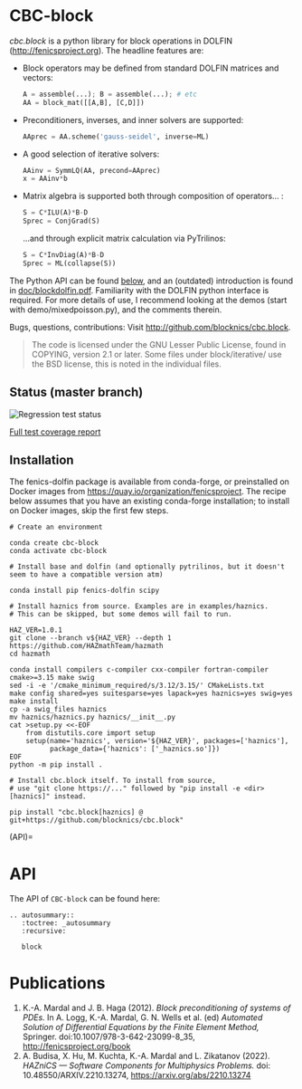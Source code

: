 # CBC-block

*cbc.block* is a python library for block operations in DOLFIN
(http://fenicsproject.org). The headline features are:

- Block operators may be defined from standard DOLFIN matrices and vectors:

    ```python
    A = assemble(...); B = assemble(...); # etc
    AA = block_mat([[A,B], [C,D]])
    ```

- Preconditioners, inverses, and inner solvers are supported:

    ```python
    AAprec = AA.scheme('gauss-seidel', inverse=ML)
    ```

- A good selection of iterative solvers:

    ```python
    AAinv = SymmLQ(AA, precond=AAprec)
    x = AAinv*b
    ```

- Matrix algebra is supported both through composition of operators... :

    ```python
    S = C*ILU(A)*B-D
    Sprec = ConjGrad(S)
    ```
    ...and through explicit matrix calculation via PyTrilinos:
  
    ```python
    S = C*InvDiag(A)*B-D
    Sprec = ML(collapse(S))
    ```
  
The Python API can be found [below](#api), and an
(outdated) introduction is found in
[doc/blockdolfin.pdf](https://github.com/blocknics/cbc.block/blob/master/doc/blockdolfin.pdf).
Familiarity with the DOLFIN python interface is required. For more details of
use, I recommend looking at the demos (start with demo/mixedpoisson.py), and
the comments therein.

Bugs, questions, contributions: Visit <http://github.com/blocknics/cbc.block>.

> The code is licensed under the GNU Lesser Public License, found in COPYING,
> version 2.1 or later. Some files under block/iterative/ use the BSD license,
> this is noted in the individual files.

## Status (master branch)

![Regression test status](https://github.com/blocknics/cbc.block/actions/workflows/test.yaml/badge.svg)

[Full test coverage report](https://blocknics.github.io/cbc.block/htmlcov/)

## Installation

The fenics-dolfin package is available from conda-forge, or preinstalled on
Docker images from <https://quay.io/organization/fenicsproject>. The recipe
below assumes that you have an existing conda-forge installation; to install on
Docker images, skip the first few steps.

```
# Create an environment

conda create cbc-block
conda activate cbc-block

# Install base and dolfin (and optionally pytrilinos, but it doesn't seem to have a compatible version atm)

conda install pip fenics-dolfin scipy

# Install haznics from source. Examples are in examples/haznics.
# This can be skipped, but some demos will fail to run.

HAZ_VER=1.0.1
git clone --branch v${HAZ_VER} --depth 1 https://github.com/HAZmathTeam/hazmath
cd hazmath

conda install compilers c-compiler cxx-compiler fortran-compiler cmake>=3.15 make swig
sed -i -e '/cmake_minimum_required/s/3.12/3.15/' CMakeLists.txt
make config shared=yes suitesparse=yes lapack=yes haznics=yes swig=yes
make install
cp -a swig_files haznics
mv haznics/haznics.py haznics/__init__.py
cat >setup.py <<-EOF
	from distutils.core import setup
	setup(name='haznics', version='${HAZ_VER}', packages=['haznics'],
          package_data={'haznics': ['_haznics.so']})
EOF
python -m pip install .

# Install cbc.block itself. To install from source,
# use "git clone https://..." followed by "pip install -e <dir>[haznics]" instead.

pip install "cbc.block[haznics] @ git+https://github.com/blocknics/cbc.block"
````
(API)=
# API
The API of `CBC-block` can be found here:
```{eval-rst}  
.. autosummary::
   :toctree: _autosummary
   :recursive:

   block
```

# Publications


1. K.-A. Mardal and J. B. Haga (2012). *Block preconditioning of systems of PDEs.* In A. Logg, K.-A. Mardal, G. N. Wells et al. (ed) *Automated Solution of Differential Equations by the Finite Element Method,* Springer. doi:10.1007/978-3-642-23099-8_35, <http://fenicsproject.org/book>
2. A. Budisa, X. Hu, M. Kuchta, K.-A. Mardal and L. Zikatanov (2022). *HAZniCS — Software Components for Multiphysics Problems.* doi: 10.48550/ARXIV.2210.13274, <https://arxiv.org/abs/2210.13274>
